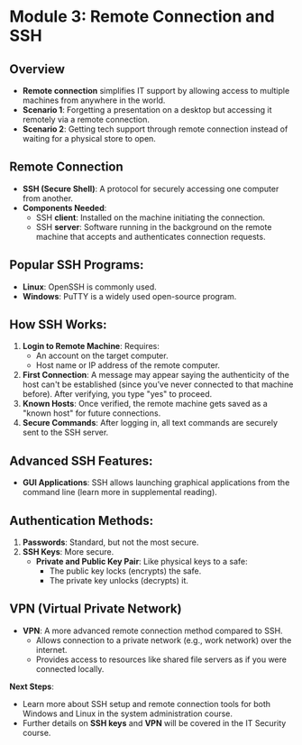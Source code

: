 # Module 3: Remote Connection and SSH

## Overview
- **Remote connection** simplifies IT support by allowing access to multiple machines from anywhere in the world.
- **Scenario 1**: Forgetting a presentation on a desktop but accessing it remotely via a remote connection.
- **Scenario 2**: Getting tech support through remote connection instead of waiting for a physical store to open.

## Remote Connection
- **SSH (Secure Shell)**: A protocol for securely accessing one computer from another.
- **Components Needed**:
  - SSH **client**: Installed on the machine initiating the connection.
  - SSH **server**: Software running in the background on the remote machine that accepts and authenticates connection requests.

## Popular SSH Programs:
- **Linux**: OpenSSH is commonly used.
- **Windows**: PuTTY is a widely used open-source program.

## How SSH Works:
1. **Login to Remote Machine**: Requires:
   - An account on the target computer.
   - Host name or IP address of the remote computer.
2. **First Connection**: A message may appear saying the authenticity of the host can't be established (since you’ve never connected to that machine before). After verifying, you type "yes" to proceed.
3. **Known Hosts**: Once verified, the remote machine gets saved as a "known host" for future connections.
4. **Secure Commands**: After logging in, all text commands are securely sent to the SSH server.

## Advanced SSH Features:
- **GUI Applications**: SSH allows launching graphical applications from the command line (learn more in supplemental reading).

## Authentication Methods:
1. **Passwords**: Standard, but not the most secure.
2. **SSH Keys**: More secure.
   - **Private and Public Key Pair**: Like physical keys to a safe:
     - The public key locks (encrypts) the safe.
     - The private key unlocks (decrypts) it.

## VPN (Virtual Private Network)
- **VPN**: A more advanced remote connection method compared to SSH.
  - Allows connection to a private network (e.g., work network) over the internet.
  - Provides access to resources like shared file servers as if you were connected locally.
  

**Next Steps**:
- Learn more about SSH setup and remote connection tools for both Windows and Linux in the system administration course.
- Further details on **SSH keys** and **VPN** will be covered in the IT Security course.
